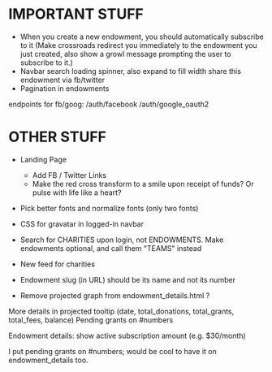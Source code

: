 # IMPORTANT STUFF #

- When you create a new endowment, you should automatically subscribe to it (Make crossroads redirect you immediately to the endowment you just created, also show a growl message prompting the user to subscribe to it.)
- Navbar search loading spinner, also expand to fill width
share this endowment via fb/twitter
- Pagination in endowments

endpoints for fb/goog:
/auth/facebook
/auth/google_oauth2

# OTHER STUFF #

- Landing Page
	- Add FB / Twitter Links
	- Make the red cross transform to a smile upon receipt of funds? Or pulse with life like a heart?
- Pick better fonts and normalize fonts (only two fonts)
- CSS for gravatar in logged-in navbar
- Search for CHARITIES upon login, not ENDOWMENTS. Make endowments optional, and call them "TEAMS" instead

- New feed for charities
- Endowment slug (in URL) should be its name and not its number
- Remove projected graph from endowment_details.html ?

More details in projected tooltip (date, total_donations, total_grants, total_fees, balance)
Pending grants on #numbers

Endowment details:
show active subscription amount (e.g. $30/month)

I put pending grants on #numbers; would be cool to have it on endowment_details too.